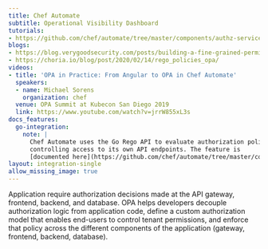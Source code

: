 ```yaml
---
title: Chef Automate
subtitle: Operational Visibility Dashboard
tutorials:
- https://github.com/chef/automate/tree/master/components/authz-service#authz-with-opa
blogs:
- https://blog.verygoodsecurity.com/posts/building-a-fine-grained-permission-system-in-a-distributed-environment/
- https://choria.io/blog/post/2020/02/14/rego_policies_opa/
videos:
- title: 'OPA in Practice: From Angular to OPA in Chef Automate'
  speakers:
  - name: Michael Sorens
    organization: chef
  venue: OPA Summit at Kubecon San Diego 2019
  link: https://www.youtube.com/watch?v=jrrW855xL3s
docs_features:
  go-integration:
    note: |
      Chef Automate uses the Go Rego API to evaluate authorization policies
      controlling access to its own API endpoints. The feature is
      [documented here](https://github.com/chef/automate/tree/master/components/authz-service#authz-with-opa).
layout: integration-single
allow_missing_image: true
---
```

Application require authorization decisions made at the API gateway, frontend, backend, and database.
OPA helps developers decouple authorization logic from application code, define a custom authorization model
that enables end-users to control tenant permissions, and enforce that policy across the different components of the
application (gateway, frontend, backend, database).

